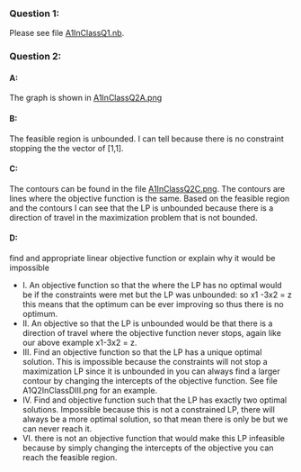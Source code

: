 ### Question 1:
Please see file [A1InClassQ1.nb](https://github.com/AllisonBolen/LinearAlgebra/blob/bolen/Assessments/Assessment1/A1InClassQ1.nb).
### Question 2:
#### A:
  The graph is shown in [A1InClassQ2A.png](https://github.com/AllisonBolen/LinearAlgebra/blob/bolen/Assessments/Assessment1/A1InClassQ2A.png)
#### B:
  The feasible region is unbounded. I can tell because there is no constraint stopping the the vector of [1,1].
#### C:
  The contours can be found in the file [A1InClassQ2C.png](https://github.com/AllisonBolen/LinearAlgebra/blob/bolen/Assessments/Assessment1/A1InClassQ2C.png). The contours are lines where the objective function is the same.
Based on the feasible region and the contours I can see that the LP is unbounded because there is a direction of travel in the
maximization problem that is not bounded.
#### D:
find and appropriate linear objective function or explain why it would be impossible
- I. An objective function so that the where the LP has no optimal would be if the constraints were met
but the LP was unbounded: so x1 -3x2 = z this means that the optimum can be ever improving so thus there is no optimum.
- II. An objective so that the LP is unbounded would be that there is a direction of travel where the
objective function never stops, again like our above example x1-3x2 = z.
- III. Find an objective function so that the LP has a unique optimal solution.
This is impossible because the constraints will not stop a maximization LP since
it is unbounded in you can always find a larger contour by changing the intercepts of the objective function.
See file A1Q2InClassDIII.png for an example.
- IV. Find and objective function such that the LP has exactly two optimal solutions.
Impossible because this is not a constrained LP,
there will always be a more optimal solution, so that mean there is only be but we can never reach it.
- VI. there is not an objective function that would make this LP infeasible because by simply changing the intercepts of the
objective you can reach the feasible region.
